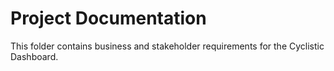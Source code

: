 # Project Documentation
This folder contains business and stakeholder requirements for the Cyclistic Dashboard.
